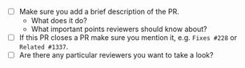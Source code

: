 - [ ] Make sure you add a brief description of the PR.
  - What does it do?
  - What important points reviewers should know about?
- [ ] If this PR closes a PR make sure you mention it, e.g. `Fixes #228` or `Related #1337`.
- [ ] Are there any particular reviewers you want to take a look?

